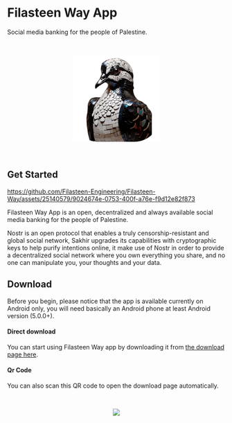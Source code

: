 ﻿# Filasteen Way App

Social media banking for the people of Palestine.

<br>

<p align="center">
<img src="./assets/icon_rounded.png" width="200" />
</p>

<br>

## Get Started

<p align="center" width="50">
  
https://github.com/Filasteen-Engineering/Filasteen-Way/assets/25140579/9024674e-0753-400f-a76e-f9d12e82f873

</p>

Filasteen Way App is an open, decentralized and always available social media banking for the people of Palestine.

Nostr is an open protocol that enables a truly censorship-resistant and global social network, Sakhir upgrades its capabilities with cryptographic keys to help purify intentions online, it make use of Nostr in order to provide a decentralized social network where you own everything you share, and no one can manipulate you, your thoughts and your data.

## Download

Before you begin, please notice that the app is available currently on Android only, you will need basically an Android phone at least Android version (5.0.0+).

#### Direct download

You can start using Filasteen Way app by downloading it from [the download page here](https://github.com/Filasteen-Engineering/Filasteen-Way/releases/tag/v0.8.4).

#### Qr Code

You can also scan this QR code to open the download page automatically.

<br>

<p align="center">
<img src="https://github.com/Filasteen-Engineering/Filasteen-Way/assets/25140579/04f05eb6-a245-4b70-b2e9-596a0cb33b34" width="300" />
</p>
